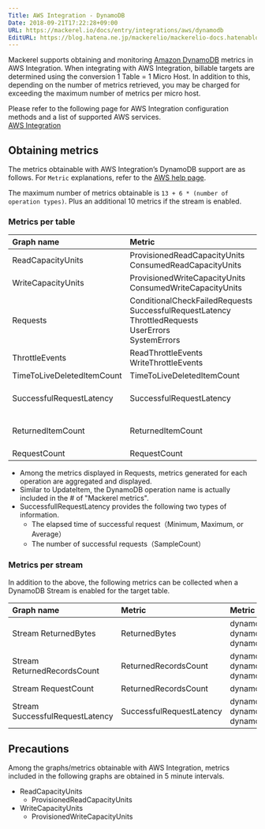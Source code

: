 ```yaml
---
Title: AWS Integration - DynamoDB
Date: 2018-09-21T17:22:28+09:00
URL: https://mackerel.io/docs/entry/integrations/aws/dynamodb
EditURL: https://blog.hatena.ne.jp/mackerelio/mackerelio-docs.hatenablog.mackerel.io/atom/entry/10257846132636302674
---
```


Mackerel supports obtaining and monitoring <a href="https://aws.amazon.com/dynamodb/" target="_blank">Amazon DynamoDB</a> metrics in AWS Integration. When integrating with AWS Integration, billable targets are determined using the conversion 1 Table = 1 Micro Host.
In addition to this, depending on the number of metrics retrieved, you may be charged for exceeding the maximum number of metrics per micro host.

Please refer to the following page for AWS Integration configuration methods and a list of supported AWS services.  <br>
<a href="https://mackerel.io/docs/entry/integrations/aws">AWS Integration</a>

## Obtaining metrics

The metrics obtainable with AWS Integration’s DynamoDB support are as follows. For `Metric` explanations, refer to the <a href="https://docs.aws.amazon.com/amazondynamodb/latest/developerguide/metrics-dimensions.html" target="_blank">AWS help page</a>.

The maximum number of metrics obtainable is `13 + 6 * (number of operation types)`. Plus an additional 10 metrics if the stream is enabled. 

### Metrics per table

|Graph name|Metric|Metric name in Mackerel|Unit|Statistics|
|:--|:--|:--|:--|:--|
|ReadCapacityUnits|ProvisionedReadCapacityUnits<br>ConsumedReadCapacityUnits|dynamodb.read_capacity_units.provisioned<br>dynamodb.read_capacity_units.consumed|float|Average<br>Sum|
|WriteCapacityUnits|ProvisionedWriteCapacityUnits<br>ConsumedWriteCapacityUnits|dynamodb.write_capacity_units.provisioned<br>dynamodb.write_capacity_units.consumed|float|Average<br>Sum|
|Requests|ConditionalCheckFailedRequests<br>SuccessfulRequestLatency<br>ThrottledRequests<br>UserErrors<br>SystemErrors|dynamodb.requests.conditional_check_failed_requests<br>dynamodb.requests.success_requests<br>dynamodb.requests.throttled_requests<br>dynamodb.requests.user_errors<br>dynamodb.requests.system_errors|integer|Sum<br>SampleCount<br>Sum<br>Sum<br>SampleCount|
|ThrottleEvents|ReadThrottleEvents<br>WriteThrottleEvents|dynamodb.throttle_events.read_throttle_events<br>dynamodb.throttle_events.write_throttle_events|integer|Sum<br>Sum|
|TimeToLiveDeletedItemCount|TimeToLiveDeletedItemCount|dynamodb.time_to_live_deleted_item_count.count|integer|Sum|
|SuccessfulRequestLatency|SuccessfulRequestLatency|dynamodb.successful_request_latency.#.minimum<br>dynamodb.successful_request_latency.#.average<br>dynamodb.successful_request_latency.#.maximum|float|Minimum<br>Average<br>Maximum|
|ReturnedItemCount|ReturnedItemCount|dynamodb.returned_item_count.#.minimum<br>dynamodb.returned_item_count.#.average<br>dynamodb.returned_item_count.#.maximum|float|Minimum<br>Average<br>Maximum|
|RequestCount|RequestCount|dynamodb.request_count.requests|integer|SampleCount|

- Among the metrics displayed in Requests,  metrics generated for each operation are aggregated and displayed.
- Similar to UpdateItem, the DynamoDB operation name is actually included in the # of "Mackerel metrics".
- SuccessfullRequestLatency provides the following two types of information.
    - The elapsed time of successful request（Minimum, Maximum, or Average）
    - The number of successful requests（SampleCount）

### Metrics per stream
In addition to the above, the following metrics can be collected when a DynamoDB Stream is enabled for the target table.

|Graph name|Metric|Metric name in Mackerel|Unit|Statistics|
|:--|:--|:--|:--|:--|
|Stream ReturnedBytes|ReturnedBytes|dynamodb.returned_bytes.GetRecords.minimum<br>dynamodb.returned_bytes.GetRecords.average<br>dynamodb.returned_bytes.GetRecords.maximum|bytes|Minimum<br>Average<br>Maximum|
|Stream ReturnedRecordsCount|ReturnedRecordsCount|dynamodb.returned_records_count.GetRecords.minimum<br>dynamodb.returned_records_count.GetRecords.average<br>dynamodb.returned_records_count.GetRecords.maximum|float|Minimum<br>Average<br>Maximum|
|Stream RequestCount|ReturnedRecordsCount|dynamodb.request_count_streams.GetRecords.requests|integer|SampleCount|
|Stream SuccessfulRequestLatency|SuccessfulRequestLatency|dynamodb.successful_request_latency_streams.GetRecords.minimum<br>dynamodb.successful_request_latency_streams.GetRecords.average<br>dynamodb.successful_request_latency_streams.GetRecords.maximum|float|Minimum<br>Average<br>Maximum|

<h2 id="notes">Precautions</h2>
Among the graphs/metrics obtainable with AWS Integration, metrics included in the following graphs are obtained in 5 minute intervals.

- ReadCapacityUnits
    - ProvisionedReadCapacityUnits
- WriteCapacityUnits
    - ProvisionedWriteCapacityUnits
